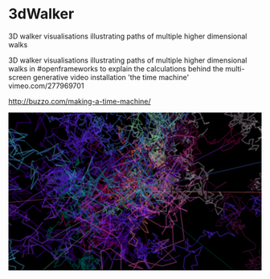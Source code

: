 # 3dWalker
3D walker visualisations illustrating paths of multiple higher dimensional walks


3D walker visualisations illustrating paths of multiple higher dimensional walks in #openframeworks to explain the calculations behind the multi-screen generative video installation ’the time machine' 
vimeo.com/277969701

http://buzzo.com/making-a-time-machine/

![screenshot](3d-walker.png)



